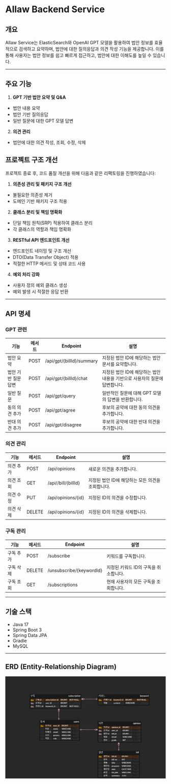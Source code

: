 # Allaw Backend Service

## 개요

Allaw Service는 ElasticSearch와 OpenAI GPT 모델을 활용하여 법안 정보를 효율적으로 검색하고 요약하며, 법안에 대한 질의응답과 의견 작성 기능을 제공합니다. 이를 통해 사용자는 법안 정보를 쉽고 빠르게 접근하고, 법안에 대한 이해도를 높일 수 있습니다.


---
## 주요 기능

1. **GPT 기반 법안 요약 및 Q&A**
  - 법안 내용 요약
  - 법안 기반 질의응답
  - 일반 질문에 대한 GPT 모델 답변
2. **의견 관리**
  - 법안에 대한 의견 작성, 조회, 수정, 삭제

## 프로젝트 구조 개선
프로젝트 종료 후, 코드 품질 개선을 위해 다음과 같은 리팩토링을 진행하였습니다:
1. **의존성 관리 및 패키지 구조 개선**
  - 불필요한 의존성 제거
  - 도메인 기반 패키지 구조 적용
2. **클래스 분리 및 책임 명확화**
  - 단일 책임 원칙(SRP) 적용하여 클래스 분리
  - 각 클래스의 역할과 책임 명확화
3. **RESTful API 엔드포인트 개선**
  - 엔드포인트 네이밍 및 구조 개선
  - DTO(Data Transfer Object) 적용
  - 적절한 HTTP 메서드 및 상태 코드 사용
4. **예외 처리 강화**
  - 사용자 정의 예외 클래스 생성
  - 예외 발생 시 적절한 응답 반환

---
## API 명세

### GPT 관련

| 기능                  | 메서드 | Endpoint                  | 설명                                               |
|-----------------------|--------|---------------------------|----------------------------------------------------|
| 법안 요약             | POST   | /api/gpt/{billId}/summary | 지정된 법안 ID에 해당하는 법안 문서를 요약합니다. |
| 법안 기반 질문 답변   | POST   | /api/gpt/{billId}/chat    | 지정된 법안 ID에 해당하는 법안 내용을 기반으로 사용자의 질문에 답변합니다. |
| 일반 질문             | POST   | /api/gpt/query            | 일반적인 질문에 대해 GPT 모델의 답변을 반환합니다. |
| 동의 의견 추가        | POST   | /api/gpt/agree            | 후보의 공약에 대한 동의 의견을 추가합니다. |
| 반대 의견 추가        | POST   | /api/gpt/disagree         | 후보의 공약에 대한 반대 의견을 추가합니다. |

### 의견 관리

| 기능        | 메서드 | Endpoint            | 설명                           |
|-------------|--------|---------------------|--------------------------------|
| 의견 추가   | POST   | /api/opinions       | 새로운 의견을 추가합니다.      |
| 의견 조회   | GET    | /api//bill/{billId}       | 지정된 법안 ID에 해당하는 모든 의견을 조회합니다.        |
| 의견 수정   | PUT    | /api/opinions/{id}  | 지정된 ID의 의견을 수정합니다. |
| 의견 삭제   | DELETE | /api/opinions/{id}  | 지정된 ID의 의견을 삭제합니다. |

### 구독 관리

| 기능        | 메서드 | Endpoint               | 설명                                |
|-------------|--------|------------------------|-------------------------------------|
| 구독 추가   | POST   | /subscribe             | 키워드를 구독합니다.                |
| 구독 삭제   | DELETE | /unsubscribe/{keywordId}| 지정된 키워드 ID의 구독을 취소합니다. |
| 구독 조회   | GET    | /subscriptions         | 현재 사용자의 모든 구독을 조회합니다. |

---
## 기술 스택
- Java 17
- Spring Boot 3
- Spring Data JPA
- Gradle
- MySQL

---
## ERD (Entity-Relationship Diagram)
![alt text](allaw-erd.png)
